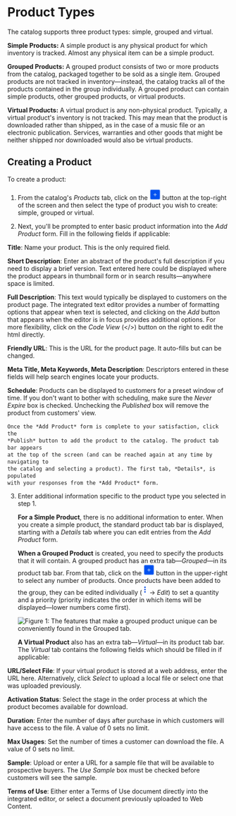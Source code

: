# Product Types

The catalog supports three product types: simple, grouped and virtual.

**Simple Products:** A simple product is any physical product for which
inventory is tracked. Almost any physical item can be a simple product.

**Grouped Products:** A grouped product consists of two or more products from
the catalog, packaged together to be sold as a single item.  Grouped products
are not tracked in inventory&mdash;instead, the catalog tracks all of the products
contained in the group individually. A grouped product can contain simple
products, other grouped products, or virtual products.

**Virtual Products:** A virtual product is any non-physical product. Typically,
a virtual product's inventory is not tracked. This may mean that the product is
downloaded rather than shipped, as in the case of a music file or an electronic
publication. Services, warranties and other goods that might be neither shipped
nor downloaded would also be virtual products.

## Creating a Product

To create a product:

1.  From the catalog's *Products* tab, click on the
    ![Add](../../../../images/icon-add.png) button at the top-right of the
    screen and then select the type of product you wish to create: simple,
    grouped or virtual.

2.  Next, you'll be prompted to enter basic product information into the *Add
    Product* form. Fill in the following fields if applicable:

**Title**: Name your product. This is the only required field.

**Short Description**: Enter an abstract of the product's full description if
you need to display a brief version. Text entered here could be displayed where
the product appears in thumbnail form or in search results&mdash;anywhere space is
limited.

**Full Description**: This text would typically be displayed to customers on the
product page. The integrated text editor provides a number of formatting options
that appear when text is selected, and clicking on the *Add* button that appears
when the editor is in focus provides additional options. For more flexibility,
click on the *Code View* (</>) button on the right to edit the html directly.

**Friendly URL**: This is the URL for the product page. It auto-fills but can be
changed.

**Meta Title, Meta Keywords, Meta Description**: Descriptors entered in these
fields will help search engines locate your products. 

**Schedule**: Products can be displayed to customers for a preset window of
time. If you don't want to bother with scheduling, make sure the *Never
Expire* box is checked. Unchecking the *Published* box will remove the product
from customers' view.

    Once the *Add Product* form is complete to your satisfaction, click the
    *Publish* button to add the product to the catalog. The product tab bar appears
    at the top of the screen (and can be reached again at any time by navigating to
    the catalog and selecting a product). The first tab, *Details*, is populated
    with your responses from the *Add Product* form.
<!--The formatting here is problematic. The text above is displayed as code, not as part up the numbered system above.-->

3.  Enter additional information specific to the product type you selected in
    step 1.

    **For a Simple Product**, there is no additional information to enter. When
    you create a simple product, the standard product tab bar is displayed,
    starting with a *Details* tab where you can edit entries from the *Add
    Product* form.

    **When a Grouped Product** is created, you need to specify the products that
    it will contain. A grouped product has an extra tab&mdash;*Grouped*&mdash;in its
    product tab bar. From that tab, click on the
    ![Add](../../../../images/icon-add.png) button in the upper-right to select
    any number of products. Once products have been added to the group, they can
    be edited individually (![options](../../../../images/icon-options.png)
    &rarr; *Edit*) to set a quantity and a priority (priority indicates the
    order in which items will be displayed&mdash;lower numbers come first).

    ![Figure 1: The features that make a grouped product unique can be conveniently found in the *Grouped* tab.](../../../../images/grouped-product.png)

    **A Virtual Product** also has an extra tab&mdash;*Virtual*&mdash;in its product tab
    bar. The *Virtual* tab contains the following fields which should be filled
    in if applicable:

**URL/Select File**: If your virtual product is stored at a web address,
enter the URL here. Alternatively, click *Select* to upload a local file
or select one that was uploaded previously.

**Activation Status**: Select the stage in the order process at which the
product becomes available for download.

**Duration**: Enter the number of days after purchase in which customers
will have access to the file. A value of 0 sets no limit.

**Max Usages**: Set the number of times a customer can download the file.
A value of 0 sets no limit.

**Sample**: Upload or enter a URL for a sample file that will be
available to prospective buyers. The *Use Sample* box must be checked
before customers will see the sample.

**Terms of Use**: Either enter a Terms of Use document directly into the
integrated editor, or select a document previously uploaded to Web
Content.
